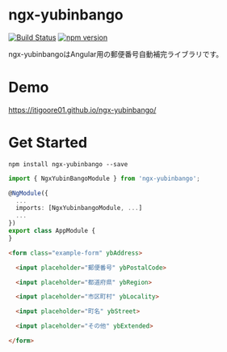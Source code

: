 # ngx-yubinbango

[![Build Status](https://travis-ci.org/itigoore01/ngx-yubinbango.svg?branch=master)](https://travis-ci.org/itigoore01/ngx-yubinbango)
[![npm version](https://badge.fury.io/js/ngx-yubinbango.svg)](https://badge.fury.io/js/ngx-yubinbango)


ngx-yubinbangoはAngular用の郵便番号自動補完ライブラリです。

# Demo

https://itigoore01.github.io/ngx-yubinbango/

# Get Started

```
npm install ngx-yubinbango --save
```

```typescript
import { NgxYubinBangoModule } from 'ngx-yubinbango';

@NgModule({
  ...
  imports: [NgxYubinbangoModule, ...]
  ...
})
export class AppModule {
}
```

```html
<form class="example-form" ybAddress>

  <input placeholder="郵便番号" ybPostalCode>

  <input placeholder="都道府県" ybRegion>

  <input placeholder="市区町村" ybLocality>

  <input placeholder="町名" ybStreet>

  <input placeholder="その他" ybExtended>

</form>
```
